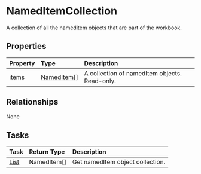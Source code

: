 # NamedItemCollection

A collection of all the nameditem objects that are part of the workbook.

## Properties
| Property	   | Type	|Description|
|:---------------|:--------|:----------|
|items|[NamedItem[]](nameditem.md)|A collection of namedItem objects. Read-only.|

## Relationships
None


## Tasks

| Task		   | Return Type	|Description|
|:---------------|:--------|:----------|
|[List](../api/nameditemcollection_list.md) | NamedItem[]|Get namedItem object collection. |
